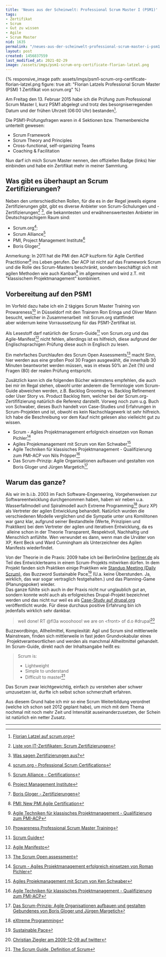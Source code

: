 ```yaml
---
title: 'Neues aus der Scheinwelt: Professional Scrum Master I (PSM1)'
tags:
- Zertifikat
- Scrum
- Gut zu wissen
- Agile
- Scrum Master
nid: 1635
permalink: "/neues-aus-der-scheinwelt-professional-scrum-master-i-psm1.html"
layout: post
created: 1456837559
last_modified_at: 2021-02-29
image: /assets/imgs/psm1-scrum-org-certificate-florian-latzel.png
---
```

{% responsive_image path: assets/imgs/psm1-scrum-org-certificate-florian-latzel.png
figure: true 
alt: "Florian Latzels Professional Scrum Master (PSM) 1 Zertifikat von scrum.org" %}

Am Freitag den 13. Februar 2015 habe ich die Prüfung zum Professional Scrum Master I, kurz PSM1 abgelegt 
und trotz des besorgniserregenden Datum und der frühen Uhrzeit (06:00 Uhr) bestanden[^certpage].

Die PSM1-Prüfungsfragen waren in 4 Sektionen bzw. Themenbereiche unterteilt gewesen:

- Scrum Framework
- Scrum Theory and Principles
- Cross-functional, self-organizing Teams
- Coaching &amp; Facilitation

Nun darf ich mich Scrum Master nennen, den offiziellen Badge (links) hier einbinden und habe ein Zertifikat mehr in meiner Sammlung.<!--break-->

## Was gibt es überhaupt an Scrum Zertifizierungen?

Neben den unterschiedlichen Rollen, für die es in der Regel jeweils eigene Zertifizierungen gibt, gibt es diverse Anbieter von Scrum-Schulungen und -Zertifizierungen[^scrum-certs1] [^scrum-certs2], die bekanntesten und erwähnenswertesten Anbieter im Deutschsprachigem Raum sind:
	
- Scrum.org[^scrum-org]:
- Scrum Alliance[^scrum-alliance]
- PMI, Project Management Institute[^pmi]
- Boris Gloger[^gloger]

Anmerkung: In 2011 hat die PMI&nbsp;den ACP kuzform für Agile Certified Practitioner[^acp-new] ins Leben gerufen. 
Der ACP ist nicht auf das Framework Scrum und die Rolle des Scrum-Masters beschränkt, 
sondern beschäftigt sich mit agilen Methoden wie auch Kanban[^acp-buch] im allgemeinen und wird z.T. mit "klassischem Projektmanagement" kombiniert.

## Vorbereitung auf den PSM1

Im Vorfeld dazu habe ich ein 2 tägiges Scrum Master Training von Prowareness[^pro-sm] in Düsseldorf mit den Trainern Ron Eringa und Oliver Mann besucht,
welcher in Zusammenarbeit &nbsp;mit Scrum.org stattfindet aber&nbsp;widerrum keine Vorraussetzung für das PSM1-Zertifikat ist.

Als Lesestoff darf natürlich der Scrum-Guide[^guide] von Scrum.org und das Agile-Manifest[^manifest] nicht fehlen, 
allerdings ist es hilfreich, diese aufgrund der Englischsprachigen Prüfung diese auch in Englisch zu lesen.

Ein mehrfaches Durchlaufen des Scrum Open Assessments[^assessment] macht Sinn, hier werden aus eine großen Pool 30 Fragen ausgewählt, 
die innerhalb 30 Minuten beantwortet werden müssen, was in etwas 50% an Zeit (1h) und Fragen (80) der realen Prüfung entspricht.

Zusätzlich kann ich die folgenden Bücher wärmstens empfehlen, die auch bei mir im Regal stehen,
obwohl unter anderem die Terminlogie vom Scrum-Guide abweichen werden, 
z.B. Backlog Grooming vs. Backlog Refinement oder User Story vs. Product Backlog Item, 
welcher bei der Scrum.org-Zertififizierung natürlich die Referenz darstellt. 
Vorweg noch zum u.g. Buch von Schwaber, dieses Buch handelt von Case-Studies und Erfahrungen in Scrum-Projekten und ist, 
obwohl es kein Nachschlagewerk ist sehr hilfreich. Ich habe die Beschreibung vor dem Kauf nicht gelesen also vielleicht gut zu wissen.

-	Scrum - Agiles Projektmanagement erfolgreich einsetzen von Roman Pichler[^pichler]
- Agiles Projekmanagement mit Scrum von Ken Schwaber[^schwaber]
- Agile Techniken für klassisches Projektmanagement - Qualifizierung zum PMI-ACP&nbsp;von Nils Pröpper[^acp-buch]
- Das Scrum-Prinzip: Agile Organisationen aufbauen und gestalten von Boris Gloger und Jürgen Margetich[^scrum-prinzip]

## Warum das ganze?

Als wir im b.i.b. 2003 im Fach Software-Engeneering, Vorgehenweisen zur Softwareentwicklung durchgenommen haben,
haben wir neben u.a. Wasserfallmodell und Spiralmodell auch Extreme Programming[^xp] (kurz XP) 
als Vertreter der agilen Entwicklung behandelt.
Natürlich wurden die verschiedenen Modelle verglichen und die Sympatie unter uns Komilitonen war ganz klar,
aufgrund seiner Bestandteile (Werte, Prinzipien und Praktiken) bei dem Vertreter der agilen und iterativen Entwicklung, 
da es &nbsp;alleine schon in der Theorie Transparent, Respektvoll, Nachhaltig und Menschlich anfühlte. 
Wen verwundet es dann, wenn man die Urväter von XP, Kent Beck und Ward Cunningham als Unterzeichner des Agilen Manifests wiederfindet.

Von der Theorie in die Praxis: 
2009 habe ich bei BerlinOnline [berliner.de](https://www.drupal.org/node/622158) 
als Teil des Entwicklerteams in einem Scrum-Projekts mitwirken dürfen. 
In dem Projekt fanden sich Praktiken einige Praktiken wie [Standup Meeting (Daily Scrum)](/tags/daily-scrum/), 
das Buzzword Sustainable Pace[^s-pace] (U.a. keine Überstunden. Ja, wirklich, das war sogar vertraglich festgehalten.) 
und das Planning-Game (Planungspoker) wieder.  
Das ganze fühlte sich auch in der Praxis nicht nur unglaublich gut an, 
sondern konnte wohl auch als erfolgreiches Drupal-Projekt bezeichnet werden
und das nicht nur weil es als [Case-Study auf drupal.org](https://www.drupal.org/node/622158) veröffentlicht wurde. 
Für diese durchaus positive Erfahrung bin ich jedenfalls wirklich sehr dankbar.

> well done! RT @fl3a wooohooo! we are on \<front\> of d.o #drupal[^cristw]

Buzzwordbingo, Allheilmittel, Komplexität: Agil und Scrum sind mittlerweile Mainstream, 
finden sich mittlerweile in fast jeden Grundvokabular eines &nbsp;Projektverantwortlichen 
und werden als manchmal Allheiltmittel gehandelt. 
Im Scrum-Guide, direkt nach der Inhaltsangabe heißt es:

> Scrum is:
> - Lightweight
> - Simple to understand
> - Difficult to master[^sg]

Das Scrum zwar leichtgewichtig, einfach zu verstehen aber schwer umzusetzen ist, durfte ich selbst schon schmerzhaft erfahren. 

Aus diesem Grund habe ich mir so eine Scrum Weiterbildung verordnet (welche ich schon seit 2012 geplant habe), 
um mich mit dem Thema nochmal mit noch mehr Zeit und Intensität auseinanderzusetzen, der Schein ist natürlich ein netter Zusatz.

---

[^certpage]: [Florian Latzel auf scrum.org](https://www.scrum.org/user/111477)
[^scrum-certs1]: [Liste von IT-Zertifikaten: Scrum Zertifizierungen](http://de.wikipedia.org/wiki/Liste_der_IT-Zertifikate#Scrum-Zertifizierungen)
[^scrum-certs2]: [Was sagen Zertifizierungen aus?](http://scrumorakel.de/blog/index.php?/archives/1-Was-sagen-Zertifizierungen-aus.html)
[^scrum-org]: [scrum.org - Professional Scrum Certifications](https://www.scrum.org/professional-scrum-certifications)
[^scrum-alliance]: [Scrum Alliance - Certifications](https://www.scrumalliance.org/get-certified)
[^gloger]: [Boris Gloger - Zertifizierungen](https://www.borisgloger.com/trainings/)
[^pmi]: [Project Management Institute](http://de.wikipedia.org/wiki/Project_Management_Institute)
[^acp-new]: [PMI: New PMI Agile Certification](http://www.pmi.org/Certification/New-PMI-Agile-Certification.aspx)
[^acp-buch]: [Agile Techniken für klassisches Projektmanagement - Qualifizierung zum PMI-ACP](http://www.amazon.de/Agile-Techniken-klassisches-Projektmanagement-Qualifizierung/dp/3826692225)
[^pro-sm]: [Prowareness Professional Scrum Master Training](https://www.prowareness.de/training/?eventtitle=professional-scrum-master-training)
[^guide]: [Scrum Guide](http://www.scrumguides.org/download.html)
[^manifest]: [Agile Manifesto](http://agilemanifesto.org/)
[^assessment]: [The Scrum Open assessment](https://www.scrum.org/open-assessments/scrum-open)
[^pichler]: [Scrum - Agiles Projektmanagement erfolgreich einsetzen von Roman Pichler](https://www.amazon.de/Scrum-Agiles-Projektmanagement-erfolgreich-einsetzen/dp/3898644782/ref=sr_1_1?ie=UTF8&qid=1547896363&sr=8-1&keywords=pichler+scrum)
[^schwaber]: [Agiles Projekmanagement mit Scrum von Ken Schwaber](https://www.amazon.de/gp/product/386645631X)
[^scrum-prinzip]: [Das Scrum-Prinzip: Agile Organisationen aufbauen und gestalten Gebundenes von Boris Gloger und Jürgen Margetich](https://www.amazon.de/Das-Scrum-Prinzip-Organisationen-aufbauen-gestalten/dp/3791032895/)
[^s-pace]: [Sustainable Pace](http://scrum-in-der-praxis.de/glossiary/sustainable-pace/)
[^xp]: [eXtreme Programming](https://de.wikipedia.org/wiki/Extreme_Programming)
[^cristw]: [Christian Ziegler am 2009-12-09 auf twitter](https://twitter.com/crizzirc/status/6501404524)
[^sg]: [The Scrum Guide, Definition of Scrum](https://www.scrumguides.org/scrum-guide.html#definition)
